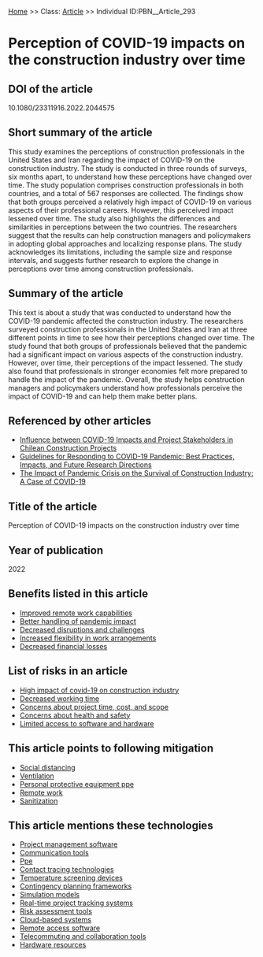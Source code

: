 [Home](https://github.com/mm80843/T3.5/blob/pages/index.md) >> Class: [Article](https://github.com/mm80843/T3.5/tree/main/docs/Article/index.md) >> Individual ID:PBN__Article_293 

# __Perception of COVID-19 impacts on the construction industry over time__

## DOI of the article

10.1080/23311916.2022.2044575

## Short summary of the article

This study examines the perceptions of construction professionals in the United States and Iran regarding the impact of COVID-19 on the construction industry. The study is conducted in three rounds of surveys, six months apart, to understand how these perceptions have changed over time. The study population comprises construction professionals in both countries, and a total of 567 responses are collected. The findings show that both groups perceived a relatively high impact of COVID-19 on various aspects of their professional careers. However, this perceived impact lessened over time. The study also highlights the differences and similarities in perceptions between the two countries. The researchers suggest that the results can help construction managers and policymakers in adopting global approaches and localizing response plans. The study acknowledges its limitations, including the sample size and response intervals, and suggests further research to explore the change in perceptions over time among construction professionals.

## Summary of the article

This text is about a study that was conducted to understand how the COVID-19 pandemic affected the construction industry. The researchers surveyed construction professionals in the United States and Iran at three different points in time to see how their perceptions changed over time. The study found that both groups of professionals believed that the pandemic had a significant impact on various aspects of the construction industry. However, over time, their perceptions of the impact lessened. The study also found that professionals in stronger economies felt more prepared to handle the impact of the pandemic. Overall, the study helps construction managers and policymakers understand how professionals perceive the impact of COVID-19 and can help them make better plans.

## Referenced by other articles

* [Influence between COVID-19 Impacts and Project Stakeholders in Chilean Construction Projects](https://github.com/mm80843/T3.5/blob/pages/Article/PBN__Article_157.md)
* [Guidelines for Responding to COVID-19 Pandemic: Best Practices, Impacts, and Future Research Directions](https://github.com/mm80843/T3.5/blob/pages/Article/PBN__Article_323.md)
* [The Impact of Pandemic Crisis on the Survival of Construction Industry: A Case of COVID-19](https://github.com/mm80843/T3.5/blob/pages/Article/PBN__Article_168.md)

## Title of the article

Perception of COVID-19 impacts on the construction industry over time

## Year of publication

2022

## Benefits listed in this article

* [Improved remote work capabilities](https://github.com/mm80843/T3.5/blob/pages/Benef/PBN__Benef_1360.md)
* [Better handling of pandemic impact](https://github.com/mm80843/T3.5/blob/pages/Benef/PBN__Benef_1361.md)
* [Decreased disruptions and challenges](https://github.com/mm80843/T3.5/blob/pages/Benef/PBN__Benef_1362.md)
* [Increased flexibility in work arrangements](https://github.com/mm80843/T3.5/blob/pages/Benef/PBN__Benef_1363.md)
* [Decreased financial losses](https://github.com/mm80843/T3.5/blob/pages/Benef/PBN__Benef_1364.md)

## List of risks in an article

* [High impact of covid-19 on construction industry](https://github.com/mm80843/T3.5/blob/pages/Risk/PBN__Risk_1974.md)
* [Decreased working time](https://github.com/mm80843/T3.5/blob/pages/Risk/PBN__Risk_1972.md)
* [Concerns about project time, cost, and scope](https://github.com/mm80843/T3.5/blob/pages/Risk/PBN__Risk_1975.md)
* [Concerns about health and safety](https://github.com/mm80843/T3.5/blob/pages/Risk/PBN__Risk_1976.md)
* [Limited access to software and hardware](https://github.com/mm80843/T3.5/blob/pages/Risk/PBN__Risk_1973.md)

## This article points to following mitigation

* [Social distancing](https://github.com/mm80843/T3.5/blob/pages/Mitigation/PBN__Mitigation_275.md)
* [Ventilation](https://github.com/mm80843/T3.5/blob/pages/Mitigation/PBN__Mitigation_627.md)
* [Personal protective equipment ppe](https://github.com/mm80843/T3.5/blob/pages/Mitigation/PBN__Mitigation_415.md)
* [Remote work](https://github.com/mm80843/T3.5/blob/pages/Mitigation/PBN__Mitigation_832.md)
* [Sanitization](https://github.com/mm80843/T3.5/blob/pages/Mitigation/PBN__Mitigation_3699.md)

## This article mentions these technologies

* [Project management software](https://github.com/mm80843/T3.5/blob/pages/Technology/PBN__Technology_130.md)
* [Communication tools](https://github.com/mm80843/T3.5/blob/pages/Technology/PBN__Technology_168.md)
* [Ppe](https://github.com/mm80843/T3.5/blob/pages/Technology/PBN__Technology_1461.md)
* [Contact tracing technologies](https://github.com/mm80843/T3.5/blob/pages/Technology/PBN__Technology_1460.md)
* [Temperature screening devices](https://github.com/mm80843/T3.5/blob/pages/Technology/PBN__Technology_1459.md)
* [Contingency planning frameworks](https://github.com/mm80843/T3.5/blob/pages/Technology/PBN__Technology_1457.md)
* [Simulation models](https://github.com/mm80843/T3.5/blob/pages/Technology/PBN__Technology_1456.md)
* [Real-time project tracking systems](https://github.com/mm80843/T3.5/blob/pages/Technology/PBN__Technology_1458.md)
* [Risk assessment tools](https://github.com/mm80843/T3.5/blob/pages/Technology/PBN__Technology_1455.md)
* [Cloud-based systems](https://github.com/mm80843/T3.5/blob/pages/Technology/PBN__Technology_1453.md)
* [Remote access software](https://github.com/mm80843/T3.5/blob/pages/Technology/PBN__Technology_1452.md)
* [Telecommuting and collaboration tools](https://github.com/mm80843/T3.5/blob/pages/Technology/PBN__Technology_1451.md)
* [Hardware resources](https://github.com/mm80843/T3.5/blob/pages/Technology/PBN__Technology_1454.md)

